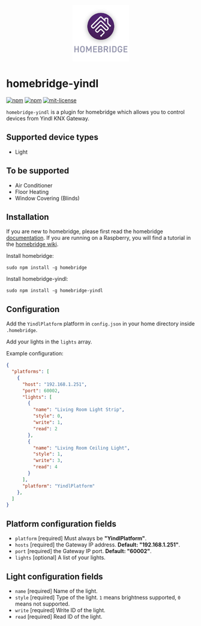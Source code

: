 <p align="center">

<img src="https://github.com/homebridge/branding/raw/master/logos/homebridge-wordmark-logo-vertical.png" width="150">

</p>

# homebridge-yindl

[![npm](https://badgen.net/npm/v/homebridge-yindl)](https://www.npmjs.com/package/homebridge-yindl)
[![npm](https://badgen.net/npm/dt/homebridge-yindl)](https://www.npmjs.com/package/homebridge-yindl)
[![mit-license](https://badgen.net/npm/license/homebridge-yindl)](https://github.com/0x5e/homebridge-yindl/blob/master/LICENSE)
<!-- [![verified-by-homebridge](https://badgen.net/badge/homebridge/verified/purple)](https://github.com/homebridge/homebridge/wiki/Verified-Plugins) -->

`homebridge-yindl` is a plugin for homebridge which allows you to control devices from Yindl KNX Gateway.

## Supported device types

- Light

## To be supported

- Air Conditioner
- Floor Heating
- Window Covering (Blinds)

## Installation

If you are new to homebridge, please first read the homebridge [documentation](https://github.com/homebridge/homebridge#readme). If you are running on a Raspberry, you will find a tutorial in the [homebridge wiki](https://github.com/homebridge/homebridge/wiki/Install-Homebridge-on-Raspbian).

Install homebridge:
```shell
sudo npm install -g homebridge
```

Install homebridge-yindl:
```shell
sudo npm install -g homebridge-yindl
```

## Configuration

Add the `YindlPlatform` platform in `config.json` in your home directory inside `.homebridge`.

Add your lights in the `lights` array.

Example configuration:

```json
{
  "platforms": [
    {
      "host": "192.168.1.251",
      "port": 60002,
      "lights": [
        {
          "name": "Living Room Light Strip",
          "style": 0,
          "write": 1,
          "read": 2
        },
        {
          "name": "Living Room Ceiling Light",
          "style": 1,
          "write": 3,
          "read": 4
        }
      ],
      "platform": "YindlPlatform"
    },
  ]
}
```

## Platform configuration fields

- `platform` \[required\] Must always be **"YindlPlatform"**.
- `hosts` \[required\] the Gateway IP address. **Default: "192.168.1.251"**.
- `port` \[required\] the Gateway IP port. **Default: "60002"**.
- `lights` \[optional\] A list of your lights.

## Light configuration fields

- `name` \[required\] Name of the light.
- `style` \[required\] Type of the light. `1` means brightness supported, `0` means not supported.
- `write` \[required\] Write ID of the light.
- `read` \[required\] Read ID of the light.

